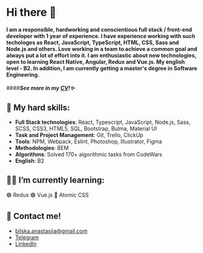 # Hi there 👋

#### I am a responsible, hardworking and conscientious full stack / front-end developer with 1 year of experience. I have experience working with such techologes as React, JavaScript, TypeScript, HTML, CSS, Sass and Node.js and others. Love working in a team to achieve a common goal and always put a lot of effort into it. I am enthusiastic about new technologies, open to learning React Native, Angular, Redux and Vue.js. My english level - B2. In addition, I am currently getting a master's degree in Software Engineering. 

####***See more in my [CV](https://drive.google.com/file/d/1j8_fj0rm_lU9KjFOMZNbyT633_MKU4Hp/view?usp=sharing)!✨***

## :gem: My hard skills:
- **Full Stack technologies**: React, Typescript, JavaScript, Node.js, Sass, SCSS, CSS3, HTML5, SQL, Bootstrap, Bulma, Material UI
- **Task and Project Management**: Git, Trello, ClickUp
- **Tools**: NPM, Webpack, Eslint, Photoshop, Illustrator, Figma
- **Methodologies**: BEM
- **Algorithms**: Solved 170+ algorithmic tasks from CodeWars
- **English**: B2

## :woman_technologist: I’m currently learning:
:purple_circle: Redux
:green_circle: Vue.js
:large_blue_circle: Atomic CSS

## :incoming_envelope: Contact me!
- bilska.anastasiia@gmail.com
- [Telegram](https://t.me/AnastasiiaBilska)
- [LinkedIn](https://www.linkedin.com/in/anastasiia-bilska-08214a225/)

<!--
**anastasiia-bilska/anastasiia-bilska** is a ✨ _special_ ✨ repository because its `README.md` (this file) appears on your GitHub profile.

Here are some ideas to get you started:

- 🔭 I’m currently working on ...
- 🌱 I’m currently learning ...
- 👯 I’m looking to collaborate on ...
- 🤔 I’m looking for help with ...
- 💬 Ask me about ...
- 📫 How to reach me: ...
- 😄 Pronouns: ...
- ⚡ Fun fact: ...
-->
